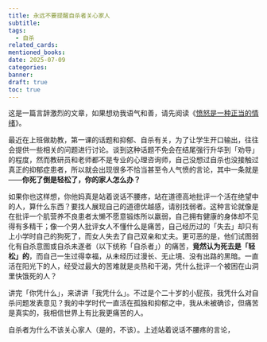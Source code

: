 ```yaml
---
title: 永远不要提醒自杀者关心家人
subtitle: 
tags:
  - 自杀
related_cards: 
mentioned_books: 
date: 2025-07-09
categories: 
banner: 
draft: true
toc: true
---
```


这是一篇言辞激烈的文章，如果想劝我语气和善，请先阅读《[愤怒是一种正当的情绪](/posts/愤怒是一种正当的情绪/)》。

最近在上班做助教，第一课的话题和抑郁、自杀有关，为了让学生开口输出，往往会提供一些相关的问题进行讨论。谈到这种话题不免会在结尾强行升华到「劝导」的程度，然而教研员和老师都不是专业的心理咨询师，自己没想过自杀也没接触过真正的抑郁症患者，所以就会出现很多不恰当甚至令人气愤的言论，其中一条就是——**你死了倒是轻松了，你的家人怎么办？**<!--more-->

如果你也这样想，你他妈真是站着说话不腰疼，站在道德高地批评一个活在绝望中的人，算什么东西？要找人展现自己的道德优越感，请别找弱者。这种言论就像是在批评一个肌营养不良患者太懒不愿意锻炼所以羸弱，自己拥有健康的身体却不见得有多精干；像一个男人批评女人不懂什么是痛苦，自己经历过的「失去」却只有上小学时自己的狗死了，而女人失去了自己双亲和丈夫。更可恶的是，他们试图弱化有自杀意图或自杀未遂者（以下统称「自杀者」）的痛苦，**竟然认为死去是「轻松」的**，而自己一生过得幸福，从未经历过漫长、无止境、没有出路的黑暗。一直活在阳光下的人，经受过最大的苦难就是炎热和干渴，凭什么批评一个被困在山洞里快饿死的人？

讲完「你凭什么」，来讲讲「我凭什么」。不过是个二十岁的小屁孩，我凭什么对自杀问题发表意见？我的中学时代一直活在孤独和抑郁之中，我从未被确诊，但痛苦是真实的，我相信世界上有比我更痛苦的人。

自杀者为什么不该关心家人（是的，不该）。上述站着说话不腰疼的言论，
